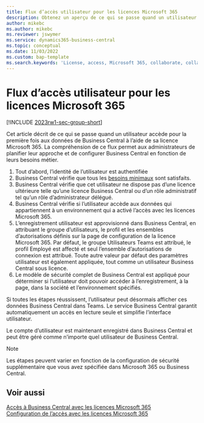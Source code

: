 ```yaml
---
title: Flux d’accès utilisateur pour les licences Microsoft 365
description: Obtenez un aperçu de ce qui se passe quand un utilisateur accède pour la première fois aux données de Business Central à l’aide de sa licence Microsoft 365.
author: mikebc
ms.author: mikebc
ms.reviewer: jswymer
ms.service: dynamics365-business-central
ms.topic: conceptual
ms.date: 11/03/2022
ms.custom: bap-template
ms.search.keywords: 'License, access, Microsoft 365, collaborate, collaboration, Teams, Microsoft Teams'
---
```

# <a name="user-access-flow-for-microsoft-365-licenses"></a>Flux d’accès utilisateur pour les licences Microsoft 365

[!INCLUDE [2023rw1-sec-group-short](includes/2023rw1-sec-group-short.md)]

Cet article décrit de ce qui se passe quand un utilisateur accède pour la première fois aux données de Business Central à l’aide de sa licence Microsoft 365. La compréhension de ce flux permet aux administrateurs de planifier leur approche et de configurer Business Central en fonction de leurs besoins métier.

1. Tout d’abord, l’identité de l’utilisateur est authentifiée 
2. Business Central vérifie que tous les [besoins minimaux](admin-access-with-m365-license.md#minimum-requirements) sont satisfaits.
3. Business Central vérifie que cet utilisateur ne dispose pas d’une licence ultérieure telle qu’une licence Business Central ou d’un rôle administratif tel qu’un rôle d’administrateur délégué. 
4. Business Central vérifie si l’utilisateur accède aux données qui appartiennent à un environnement qui a activé l’accès avec les licences Microsoft 365. 
5. L’enregistrement utilisateur est approvisionné dans Business Central, en attribuant le groupe d’utilisateurs, le profil et les ensembles d’autorisations définis sur la page de configuration de la licence Microsoft 365. Par défaut, le groupe Utilisateurs Teams est attribué, le profil Employé est affecté et seul l’ensemble d’autorisations de connexion est attribué. Toute autre valeur par défaut des paramètres utilisateur est également appliquée, tout comme un utilisateur Business Central sous licence. 
6. Le modèle de sécurité complet de Business Central est appliqué pour déterminer si l’utilisateur doit pouvoir accéder à l’enregistrement, à la page, dans la société et l’environnement spécifiés. 

Si toutes les étapes réussissent, l’utilisateur peut désormais afficher ces données Business Central dans Teams. Le service Business Central garantit automatiquement un accès en lecture seule et simplifie l’interface utilisateur. 

Le compte d’utilisateur est maintenant enregistré dans Business Central et peut être géré comme n’importe quel utilisateur de Business Central.

> [!NOTE]
> Les étapes peuvent varier en fonction de la configuration de sécurité supplémentaire que vous avez spécifiée dans Microsoft 365 ou Business Central.

## <a name="see-also"></a>Voir aussi

[Accès à Business Central avec les licences Microsoft 365](admin-access-with-m365-license.md#minimum-requirements)  
[Configuration de l’accès avec les licences Microsoft 365](admin-access-with-m365-license-setup.md)  
